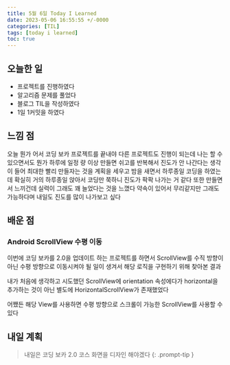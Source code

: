 ```yaml
---
title: 5월 6일 Today I Learned
date: 2023-05-06 16:55:55 +/-0000
categories: [TIL]
tags: [today i learned]
toc: true
---
```


## 오늘한 일

* 프로젝트를 진행하였다
* 알고리즘 문제를 풀었다
* 블로그 TIL을 작성하였다
* 1일 1커밋을 하였다

## 느낌 점

오늘 뭔가 어서 코딩 보카 프로젝트를 끝내야 다른 프로젝트도 진행이 되는데 나는 할 수 있으면서도 뭔가 하루에 일정 량 이상 만들면
쉬고를 반복해서 진도가 안 나간다는 생각이 들어 최대한 빨리 만들자는 것을 계획을 세우고 밤을 새면서 하루종일 코딩을 하였는데
확실히 거의 하루종일 앉아서 코딩만 쭉하니 진도가 팍팍 나가는 거 같다 또한 만들면서 느끼건데 실력이 그래도 꽤 늘었다는 것을 느꼈다
약속이 있어서 무리같지만 그래도 가능하다며 내일도 진도를 많이 나가보고 싶다

## 배운 점

### Android ScrollView 수평 이동

이번에 코딩 보카를 2.0을 업데이트 하는 프로젝트를 하면서 ScrollView를 수직 방향이 아닌
수평 방향으로 이동시켜야 될 일이 생겨서 해당 로직을 구현하기 위해 찾아본 결과

내가 처음에 생각하고 시도했던 ScrollView에 orientation 속성에다가 horizontal을 추가하는 것이 아닌
별도에 HorizontalScrollView가 존재했었다

어쨌든 해당 View를 사용하면 수평 방향으로 스크롤이 가능한 ScrollView를 사용할 수 있다


## 내일 계획

> 내일은 코딩 보카 2.0 코스 화면을 디자인 해야겠다
{: .prompt-tip }